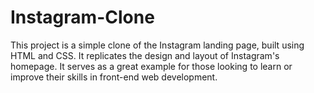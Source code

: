 # Instagram-Clone
This project is a simple clone of the Instagram landing page, built using HTML and CSS. It replicates the design and layout of Instagram's homepage. It serves as a great example for those looking to learn or improve their skills in front-end web development.
